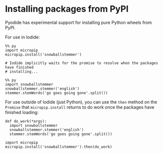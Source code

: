 # Installing packages from PyPI

Pyodide has experimental support for installing pure Python wheels from PyPI.

For use in Iodide:

```
%% py
import micropip
micropip.install('snowballstemmer')

# Iodide implicitly waits for the promise to resolve when the packages have finished
# installing...

%% py
import snowballstemmer
snowballstemmer.stemmer('english')
stemmer.stemWords('go goes going gone'.split())
```

For use outside of Iodide (just Python), you can use the `then` method on the
`Promise` that `micropip.install` returns to do work once the packages have
finished loading:

```
def do_work(*args):
  import snowballstemmer
  snowballstemmer.stemmer('english')
  stemmer.stemWords('go goes going gone'.split())

import micropip
micropip.install('snowballstemmer').then(do_work)
```
